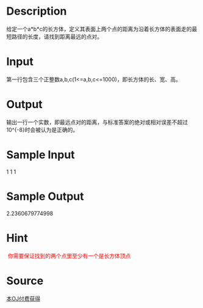 
# Description

<div class="content"><div>给定一个a*b*c的长方体，定义其表面上两个点的距离为沿着长方体的表面走的最短路径的长度，请找到距离最远的点对。</div></div>

# Input

<div class="content"><div>第一行包含三个正整数a,b,c(1&lt;=a,b,c&lt;=1000)，即长方体的长、宽、高。</div></div>

# Output

<div class="content"><div>
<div>输出一行一个实数，即最远点对的距离，与标准答案的绝对或相对误差不超过10^{-8}时会被认为是正确的。</div>
</div></div>

# Sample Input

<div class="content"><span class="sampledata">1 1 1</span></div>

# Sample Output

<div class="content"><span class="sampledata">2.2360679774998<br/>
</span></div>

# Hint

<div class="content"><p></p><p><span style="color: rgb(255, 0, 0);"> <span style="font-family: arial, verdana, helvetica, sans-serif;">你需要保证找到的两个点里至少有一个是长方体顶点</span></span></p><p></p></div>

# Source

<div class="content"><p><a href="problemset.php?search=本OJ付费获得">本OJ付费获得</a></p></div>

